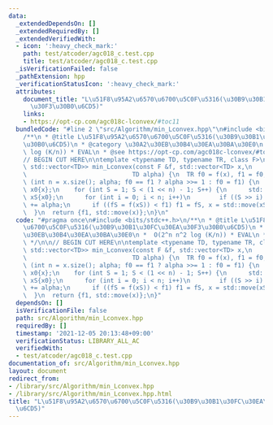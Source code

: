 ```yaml
---
data:
  _extendedDependsOn: []
  _extendedRequiredBy: []
  _extendedVerifiedWith:
  - icon: ':heavy_check_mark:'
    path: test/atcoder/agc018_c.test.cpp
    title: test/atcoder/agc018_c.test.cpp
  _isVerificationFailed: false
  _pathExtension: hpp
  _verificationStatusIcon: ':heavy_check_mark:'
  attributes:
    document_title: "L\u51F8\u95A2\u6570\u6700\u5C0F\u5316(\u30B9\u30B1\u30FC\u30EA\
      \u30F3\u30B0\u6CD5)"
    links:
    - https://opt-cp.com/agc018c-lconvex/#toc11
  bundledCode: "#line 2 \"src/Algorithm/min_Lconvex.hpp\"\n#include <bits/stdc++.h>\n\
    /**\n * @title L\u51F8\u95A2\u6570\u6700\u5C0F\u5316(\u30B9\u30B1\u30FC\u30EA\u30F3\
    \u30B0\u6CD5)\n * @category \u30A2\u30EB\u30B4\u30EA\u30BA\u30E0\n *  O(2^n n^2\
    \ log (K/n)) * EVAL\n * @see https://opt-cp.com/agc018c-lconvex/#toc11\n */\n\n\
    // BEGIN CUT HERE\n\ntemplate <typename TD, typename TR, class F>\nstd::pair<TR,\
    \ std::vector<TD>> min_Lconvex(const F &f, std::vector<TD> x,\n              \
    \                             TD alpha) {\n  TR f0 = f(x), f1 = f0, fS;\n  for\
    \ (int n = x.size(); alpha; f0 == f1 ? alpha >>= 1 : f0 = f1) {\n    std::vector<TD>\
    \ x0{x};\n    for (int S = 1; S < (1 << n) - 1; S++) {\n      std::vector<TD>\
    \ xS{x0};\n      for (int i = 0; i < n; i++)\n        if ((S >> i) & 1) xS[i]\
    \ += alpha;\n      if ((fS = f(xS)) < f1) f1 = fS, x = std::move(xS);\n    }\n\
    \  }\n  return {f1, std::move(x)};\n}\n"
  code: "#pragma once\n#include <bits/stdc++.h>\n/**\n * @title L\u51F8\u95A2\u6570\
    \u6700\u5C0F\u5316(\u30B9\u30B1\u30FC\u30EA\u30F3\u30B0\u6CD5)\n * @category \u30A2\
    \u30EB\u30B4\u30EA\u30BA\u30E0\n *  O(2^n n^2 log (K/n)) * EVAL\n * @see https://opt-cp.com/agc018c-lconvex/#toc11\n\
    \ */\n\n// BEGIN CUT HERE\n\ntemplate <typename TD, typename TR, class F>\nstd::pair<TR,\
    \ std::vector<TD>> min_Lconvex(const F &f, std::vector<TD> x,\n              \
    \                             TD alpha) {\n  TR f0 = f(x), f1 = f0, fS;\n  for\
    \ (int n = x.size(); alpha; f0 == f1 ? alpha >>= 1 : f0 = f1) {\n    std::vector<TD>\
    \ x0{x};\n    for (int S = 1; S < (1 << n) - 1; S++) {\n      std::vector<TD>\
    \ xS{x0};\n      for (int i = 0; i < n; i++)\n        if ((S >> i) & 1) xS[i]\
    \ += alpha;\n      if ((fS = f(xS)) < f1) f1 = fS, x = std::move(xS);\n    }\n\
    \  }\n  return {f1, std::move(x)};\n}"
  dependsOn: []
  isVerificationFile: false
  path: src/Algorithm/min_Lconvex.hpp
  requiredBy: []
  timestamp: '2021-12-05 20:13:48+09:00'
  verificationStatus: LIBRARY_ALL_AC
  verifiedWith:
  - test/atcoder/agc018_c.test.cpp
documentation_of: src/Algorithm/min_Lconvex.hpp
layout: document
redirect_from:
- /library/src/Algorithm/min_Lconvex.hpp
- /library/src/Algorithm/min_Lconvex.hpp.html
title: "L\u51F8\u95A2\u6570\u6700\u5C0F\u5316(\u30B9\u30B1\u30FC\u30EA\u30F3\u30B0\
  \u6CD5)"
---
```

